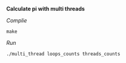 **Calculate pi with multi threads** 

*Complie* 
```
make
``` 

*Run* 
```
./multi_thread loops_counts threads_counts
```
